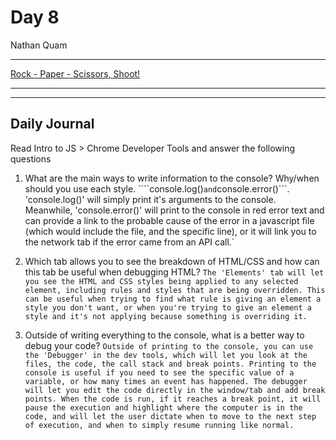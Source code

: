 # Day 8
Nathan Quam

---

[Rock - Paper - Scissors, Shoot!](https://github.com/NathanMQuam/Rock-Paper-Scissors)

---
---

## Daily Journal

Read Intro to JS > Chrome Developer Tools and answer the following questions
1. What are the main ways to write information to the console? Why/when should you use each style.
````console.log()``` and ```console.error()```. 'console.log()' will simply print it's arguments to the console. Meanwhile, 'console.error()' will print to the console in red error text and can provide a link to the probable cause of the error in a javascript file (which would include the file, and the specific line), or it will link you to the network tab if the error came from an API call.`

2. Which tab allows you to see the breakdown of HTML/CSS and how can this tab be useful when debugging HTML?
`The 'Elements' tab will let you see the HTML and CSS styles being applied to any selected element, including rules and styles that are being overridden. This can be useful when trying to find what rule is giving an element a style you don't want, or when you're trying to give an element a style and it's not applying because something is overriding it.`

3. Outside of writing everything to the console, what is a better way to debug your code?
`Outside of printing to the console, you can use the 'Debugger' in the dev tools, which will let you look at the files, the code, the call stack and break points. Printing to the console is useful if you need to see the specific value of a variable, or how many times an event has happened. The debugger will let you edit the code directly in the window/tab and add break points. When the code is run, if it reaches a break point, it will pause the execution and highlight where the computer is in the code, and will let the user dictate when to move to the next step of execution, and when to simply resume running like normal.`
